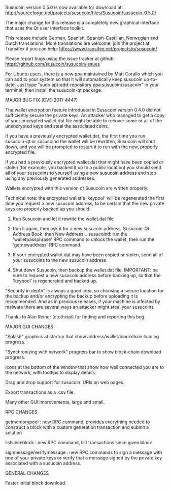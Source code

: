 Susucoin version 0.5.0 is now available for download at:
http://sourceforge.net/projects/susucoin/files/Susucoin/susucoin-0.5.0/

The major change for this release is a completely new graphical interface that uses the Qt user interface toolkit.

This release include German, Spanish, Spanish-Castilian, Norwegian and Dutch translations. More translations are welcome; join the project at Transifex if you can help:
https://www.transifex.net/projects/p/susucoin/

Please report bugs using the issue tracker at github:
https://github.com/susucoin/susucoin/issues

For Ubuntu users, there is a new ppa maintained by Matt Corallo which you can add to your system so that it will automatically keep susucoin up-to-date.  Just type "sudo apt-add-repository ppa:susucoin/susucoin" in your terminal, then install the susucoin-qt package.

MAJOR BUG FIX  (CVE-2011-4447)

The wallet encryption feature introduced in Susucoin version 0.4.0 did not sufficiently secure the private keys. An attacker who
managed to get a copy of your encrypted wallet.dat file might be able to recover some or all of the unencrypted keys and steal the
associated coins.

If you have a previously encrypted wallet.dat, the first time you run susucoin-qt or susucoind the wallet will be rewritten, Susucoin will
shut down, and you will be prompted to restart it to run with the new, properly encrypted file.

If you had a previously encrypted wallet.dat that might have been copied or stolen (for example, you backed it up to a public
location) you should send all of your susucoins to yourself using a new susucoin address and stop using any previously generated addresses.

Wallets encrypted with this version of Susucoin are written properly.

Technical note: the encrypted wallet's 'keypool' will be regenerated the first time you request a new susucoin address; to be certain that the
new private keys are properly backed up you should:

1. Run Susucoin and let it rewrite the wallet.dat file

2. Run it again, then ask it for a new susucoin address.
Susucoin-Qt: Address Book, then New Address...
susucoind: run the 'walletpassphrase' RPC command to unlock the wallet,  then run the 'getnewaddress' RPC command.

3. If your encrypted wallet.dat may have been copied or stolen, send  all of your susucoins to the new susucoin address.

4. Shut down Susucoin, then backup the wallet.dat file.
IMPORTANT: be sure to request a new susucoin address before backing up, so that the 'keypool' is regenerated and backed up.

"Security in depth" is always a good idea, so choosing a secure location for the backup and/or encrypting the backup before uploading it is recommended. And as in previous releases, if your machine is infected by malware there are several ways an attacker might steal your susucoins.

Thanks to Alan Reiner (etotheipi) for finding and reporting this bug.

MAJOR GUI CHANGES

"Splash" graphics at startup that show address/wallet/blockchain loading progress.

"Synchronizing with network" progress bar to show block-chain download progress.

Icons at the bottom of the window that show how well connected you are to the network, with tooltips to display details.

Drag and drop support for susucoin: URIs on web pages.

Export transactions as a .csv file.

Many other GUI improvements, large and small.

RPC CHANGES

getmemorypool : new RPC command, provides everything needed to construct a block with a custom generation transaction and submit a solution

listsinceblock : new RPC command, list transactions since given block

signmessage/verifymessage : new RPC commands to sign a message with one of your private keys or verify that a message signed by the private key associated with a susucoin address.

GENERAL CHANGES

Faster initial block download.
